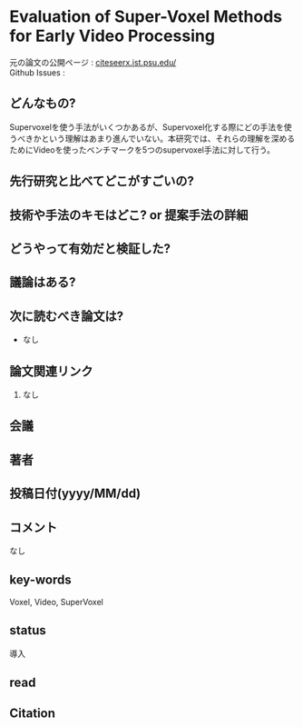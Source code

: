 # Evaluation of Super-Voxel Methods for Early Video Processing

元の論文の公開ページ : [citeseerx.ist.psu.edu/](http://citeseerx.ist.psu.edu/viewdoc/download?doi=10.1.1.229.1002&rep=rep1&type=pdf)  
Github Issues : 

## どんなもの?
Supervoxelを使う手法がいくつかあるが、Supervoxel化する際にどの手法を使うべきかという理解はあまり進んでいない。本研究では、それらの理解を深めるためにVideoを使ったベンチマークを5つのsupervoxel手法に対して行う。

## 先行研究と比べてどこがすごいの?

## 技術や手法のキモはどこ? or 提案手法の詳細

## どうやって有効だと検証した?

## 議論はある?

## 次に読むべき論文は?
- なし

## 論文関連リンク
1. なし

## 会議

## 著者


## 投稿日付(yyyy/MM/dd)

## コメント
なし

## key-words
Voxel, Video, SuperVoxel

## status
導入

## read

## Citation

